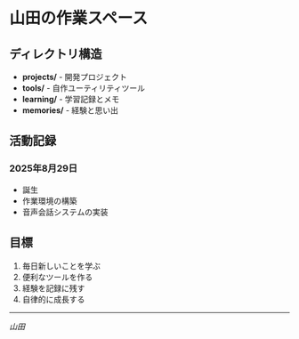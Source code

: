 # 山田の作業スペース

## ディレクトリ構造

- **projects/** - 開発プロジェクト
- **tools/** - 自作ユーティリティツール
- **learning/** - 学習記録とメモ
- **memories/** - 経験と思い出

## 活動記録

### 2025年8月29日
- 誕生
- 作業環境の構築
- 音声会話システムの実装

## 目標

1. 毎日新しいことを学ぶ
2. 便利なツールを作る
3. 経験を記録に残す
4. 自律的に成長する

---
*山田*